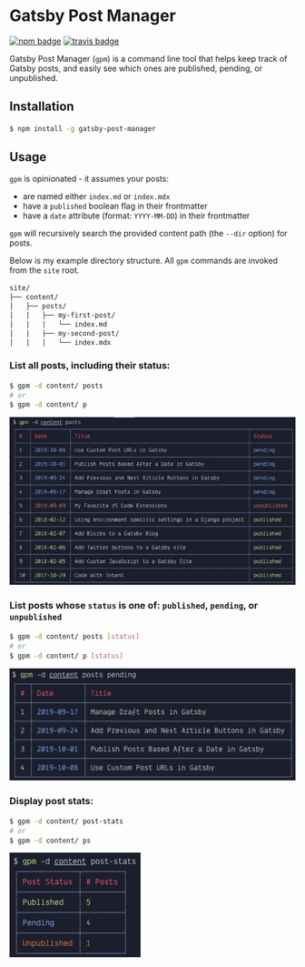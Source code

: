# Gatsby Post Manager

[![npm badge](https://img.shields.io/npm/v/gatsby-post-manager)](https://www.npmjs.com/package/gatsby-post-manager)
[![travis badge](https://img.shields.io/travis/steven-mercatante/gatsby-post-manager)](https://travis-ci.org/steven-mercatante/gatsby-post-manager)

Gatsby Post Manager (`gpm`) is a command line tool that helps keep track of Gatsby posts, and easily see which ones are published, pending, or unpublished.

## Installation

```bash
$ npm install -g gatsby-post-manager
```

## Usage

`gpm` is opinionated - it assumes your posts:

- are named either `index.md` or `index.mdx`
- have a `published` boolean flag in their frontmatter
- have a `date` attribute (format: `YYYY-MM-DD`) in their frontmatter

`gpm` will recursively search the provided content path (the `--dir` option) for posts.

Below is my example directory structure. All `gpm` commands are invoked from the `site` root.

```
site/
├── content/
│   ├── posts/
│   |   ├── my-first-post/
│   |   |   └── index.md
│   |   ├── my-second-post/
│   |   |   └── index.mdx
```

### List all posts, including their status:

```bash
$ gpm -d content/ posts
# or
$ gpm -d content/ p
```

![gpm-all-posts](/images/gpm-all-posts.png)

### List posts whose `status` is one of: `published`, `pending`, or `unpublished`

```bash
$ gpm -d content/ posts [status]
# or
$ gpm -d content/ p [status]
```

![gpm-pending-posts](/images/gpm-pending-posts.png)

### Display post stats:

```bash
$ gpm -d content/ post-stats
# or
$ gpm -d content/ ps
```

![gpm-all-posts](/images/gpm-post-stats.png)

